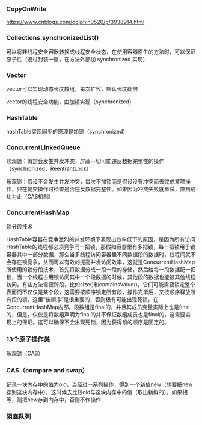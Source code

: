### CopyOnWrite 

https://www.cnblogs.com/dolphin0520/p/3938914.html

###  Collections.synchronizedList()
可以将非线程安全容器转换成线程安全状态，在使用容器原生的方法时，可以保证原子性（通过封装一层，在方法外部加 synchronized 实现）

### Vector 

vector可以实现动态长度数组，每次扩容，默认长度翻倍

vector的线程安全功能，由加锁实现（synchronized）

### HashTable

hashTable实现同步的原理是加锁（synchronized）

### ConcurrentLinkedQueue 

悲观锁：假定会发生并发冲突，屏蔽一切可能违反数据完整性的操作（synchronized，ReentrantLock）

乐观锁：假设不会发生并发冲突，每次不加锁而是假设没有冲突而去完成某项操作，只在提交操作时检查是否违反数据完整性。如果因为冲突失败就重试，直到成功为止（CAS机制）

### ConcurrentHashMap

锁分段技术

HashTable容器在竞争激烈的并发环境下表现出效率低下的原因，是因为所有访问HashTable的线程都必须竞争同一把锁，那假如容器里有多把锁，每一把锁用于锁容器其中一部分数据，那么当多线程访问容器里不同数据段的数据时，线程间就不会存在锁竞争，从而可以有效的提高并发访问效率，这就是ConcurrentHashMap所使用的锁分段技术，首先将数据分成一段一段的存储，然后给每一段数据配一把锁，当一个线程占用锁访问其中一个段数据的时候，其他段的数据也能被其他线程访问。有些方法需要跨段，比如size()和containsValue()，它们可能需要锁定整个表而而不仅仅是某个段，这需要按顺序锁定所有段，操作完毕后，又按顺序释放所有段的锁。这里“按顺序”是很重要的，否则极有可能出现死锁，在ConcurrentHashMap内部，段数组是final的，并且其成员变量实际上也是final的，但是，仅仅是将数组声明为final的并不保证数组成员也是final的，这需要实现上的保证。这可以确保不会出现死锁，因为获得锁的顺序是固定的。

### 13个原子操作类

乐观锁（CAS）

### CAS（compare and swap）

记录一块内存中的值为old，当经过一系列操作，得到一个新值new（想要把new存到这块内存中），这时候去比较old与这块内存中的值（取出新鲜的），如果相等，则把new存到内存中，否则不作操作

### 阻塞队列


